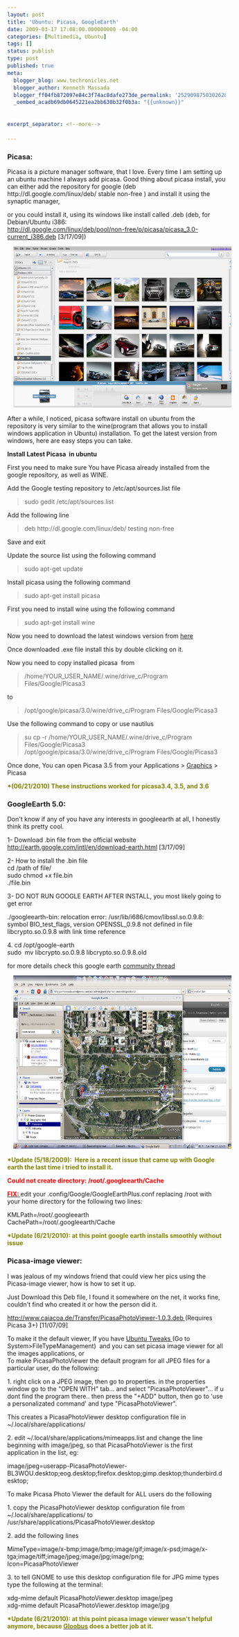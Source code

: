 ```yaml
---
layout: post
title: 'Ubuntu: Picasa, GoogleEarth'
date: 2009-03-17 17:08:00.000000000 -04:00
categories: [Multimedia, Ubuntu]
tags: []
status: publish
type: post
published: true
meta:
  blogger_blog: www.techronicles.net
  blogger_author: Kenneth Massada
  blogger_ff04fb872097e84c3f74ac8dafe273de_permalink: '2529098750302628734'
  _oembed_acadb69db0645221ea2bb630b32f0b3a: "{{unknown}}"


excerpt_separator: <!--more-->

---
```

<h3>Picasa:</h3>
<p>Picasa is a picture manager software, that I love. Every time I am setting up an ubuntu machine I always add picasa. Good thing about picasa install, you can either add the repository for google (deb http://dl.google.com/linux/deb/ stable non-free ) and install it using the synaptic manager,</p>
<p>or you could install it, using its windows like install called .deb (deb, for Debian/Ubuntu i386:<br /><a href="http://dl.google.com/linux/deb/pool/non-free/p/picasa/picasa_3.0-current_i386.deb">http://dl.google.com/linux/deb/pool/non-free/p/picasa/picasa_3.0-current_i386.deb</a> [3/17/09])</p>
<div class="separator" style="clear:both;text-align:center;"><a href="#" style="margin-left:1em;margin-right:1em;"><img border="0" height="372" src="/images/wp/ea845-picasa1.png?w=300" width="640" /></a></div>
<p>After a while, I noticed, picasa software install on ubuntu from the repository is very similar to the wine(program that allows you to install windows application in Ubuntu) installation. To get the latest version from windows, here are easy steps you can take.</p>
<p><strong>Install Latest Picasa  in ubuntu</strong></p>
<p>First you need to make sure You have Picasa already installed from the google repository, as well as WINE.</p>
<p>Add the Google testing repository to /etc/apt/sources.list file<br />
<blockquote>sudo gedit /etc/apt/sources.list</p></blockquote>
<p>Add the following line<br />
<blockquote>deb http://dl.google.com/linux/deb/ testing non-free</p></blockquote>
<p>Save and exit</p>
<p>Update the source list using the following command<br />
<blockquote>sudo apt-get update</p></blockquote>
<p>Install picasa using the following command<br />
<blockquote>sudo apt-get install picasa</p></blockquote>
<p>First you need to install wine using the following command<br />
<blockquote>sudo apt-get install wine</p></blockquote>
<p>Now you need to download the latest windows version from <a href="http://picasa.google.com/" target="_blank">here</a></p>
<p>Once downloaded .exe file install this by double clicking on it.</p>
<p>Now you need to copy installed picasa  from<br />
<blockquote>/home/YOUR_USER_NAME/.wine/drive_c/Program Files/Google/Picasa3</p></blockquote>
<p>to<br />
<blockquote>/opt/google/picasa/3.0/wine/drive_c/Program Files/Google/Picasa3</p></blockquote>
<p>Use the following command to copy or use nautilus<br />
<blockquote>su cp -r /home/YOUR_USER_NAME/.wine/drive_c/Program Files/Google/Picasa3<br />/opt/google/picasa/3.0/wine/drive_c/Program Files/Google/Picasa3</p></blockquote>
<p>Once done, You can open Picasa 3.5 from your Applications &gt; <a href="http://draft.blogger.com/blogger.g?blogID=9218207841285502012#" target="_blank">Graphics</a> &gt; Picasa</p>
<p><strong><span style="color:olive;">*(06/21/2010) These instructions worked for picasa3.4, 3.5, and 3.6</span></strong><br />
<h3>GoogleEarth 5.0:</h3>
<p>Don't know if any of you have any interests in googleearth at all, I honestly think its pretty cool.</p>
<p>1- Download .bin file from the official website <a href="http://earth.google.com/intl/en/download-earth.html">http://earth.google.com/intl/en/download-earth.html</a> [3/17/09]</p>
<p>2- How to install the .bin file<br />cd /path of file/<br />sudo chmod +x file.bin<br />./file.bin</p>
<p>3- DO NOT RUN GOOGLE EARTH AFTER INSTALL, you most likely going to get error</p>
<p>./googleearth-bin: relocation error: /usr/lib/i686/cmov/libssl.so.0.9.8: symbol BIO_test_flags, version OPENSSL_0.9.8 not defined in file libcrypto.so.0.9.8 with link time reference</p>
<p>4. cd /opt/google-earth<br />sudo  mv libcrypto.so.0.9.8 libcrypto.so.0.9.8.old</p>
<p>for more details check this google earth <a href="http://www.google.com/support/forum/p/earth/thread?tid=7b1b524777b9b982&amp;hl=en">community thread</a>
<div class="separator" style="clear:both;text-align:center;"><a href="#" style="margin-left:1em;margin-right:1em;"><img border="0" height="400" src="/images/wp/d0501-googleearth1.png?w=300" width="640" /></a></div>
<p><span style="color:olive;"><strong>*Update (5/18/2009):  Here is a recent issue that came up with Google earth the last time i tried to install it.</strong></span></p>
<p><strong><span style="color:red;">Could not create directory: /root/.googleearth/Cache </span></strong></p>
<p><span style="text-decoration:underline;"><strong><span style="color:red;">FIX:</span> </strong></span>edit your .config/Google/GoogleEarthPlus.conf replacing /root with your home directory for the following two lines:</p>
<p>KMLPath=/root/.googleearth<br />CachePath=/root/.googleearth/Cache</p>
<p><strong><span style="color:olive;">*Update (6/21/2010): at this point google earth installs smoothly without issue</span></strong><br />
<h3>Picasa-image viewer:</h3>
<p>I was jealous of my windows friend that could view her pics using the Picasa-image viewer, how is how to set it up.</p>
<p>Just Download this Deb file, I found it somewhere on the net, it works fine, couldn't find who created it or how the person did it. <a href="http://rfobic.googlepages.com/PicasaPhotoViewer-1.0.2.deb"></a></p>
<p><a href="http://rfobic.googlepages.com/PicasaPhotoViewer-1.0.2.deb">http://www.caiacoa.de/Transfer/PicasaPhotoViewer-1.0.3.deb </a>(Requires Picasa 3+) [11/07/09]</p>
<p>To make it the default viewer, If you have <a href="http://ubuntu-tweak.com/">Ubuntu Tweaks </a>(Go to System&gt;FileTypeManagement)  and you can set picasa image viewer for all the images applications, or<br />To make PicasaPhotoViewer the default program for all JPEG files for a particular user, do the following:</p>
<p>1. right click on a JPEG image, then go to properties. in the properties window go to the "OPEN WITH" tab... and select "PicasaPhotoViewer"... if u dont find the program there.. then press the "+ADD" button, then go to 'use a personalizated command' and type "PicasaPhotoViewer".</p>
<p>This creates a PicasaPhotoViewer desktop configuration file in ~/.local/share/applications/</p>
<p>2. edit ~/.local/share/applications/mimeapps.list and change the line beginning with image/jpeg, so that PicasaPhotoViewer is the first application in the list, eg:</p>
<p>image/jpeg=userapp-PicasaPhotoViewer-BL3WOU.desktop;eog.desktop;firefox.desktop;gimp.desktop;thunderbird.desktop;</p>
<p>To make Picasa Photo Viewer the default for ALL users do the following</p>
<p>1. copy the PicasaPhotoViewer desktop configuration file from ~/.local/share/applications/ to /usr/share/applications/PicasaPhotoViewer.desktop</p>
<p>2. add the following lines</p>
<p>MimeType=image/x-bmp;image/bmp;image/gif;image/x-psd;image/x-tga;image/tiff;image/jpeg;image/jpg;image/png;<br />Icon=PicasaPhotoViewer</p>
<p>3. to tell GNOME to use this desktop configuration file for JPG mime types type the following at the terminal:</p>
<p>xdg-mime default PicasaPhotoViewer.desktop image/jpeg<br />xdg-mime default PicasaPhotoViewer.desktop image/jpg</p>
<p><span style="color:olive;"><strong>*Update (6/21/2010): at this point picasa image viewer wasn't helpful anymore, because </strong></span><a href="http://gloobus.net/"><span style="color:olive;"><strong>Gloobus</strong></span></a><span style="color:olive;"><strong> does a better job at it.</strong></span></p>

